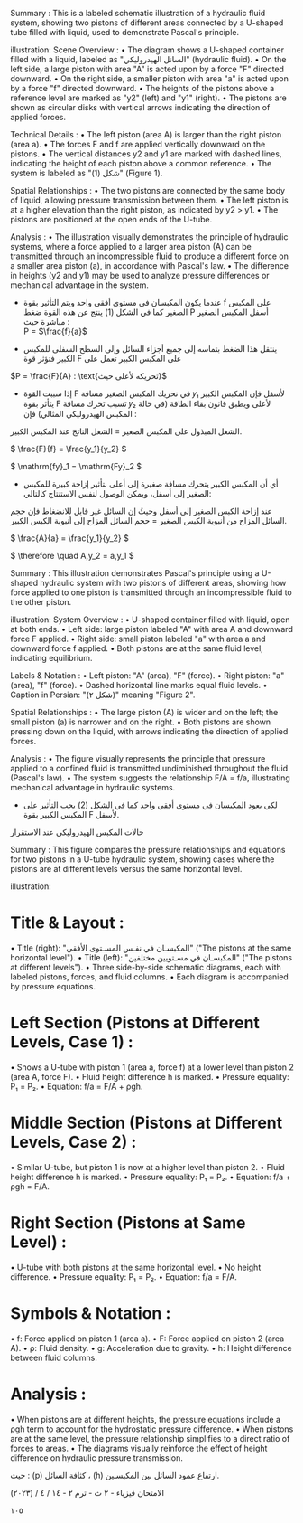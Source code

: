 Summary : This is a labeled schematic illustration of a hydraulic fluid system, showing two pistons of different areas connected by a U-shaped tube filled with liquid, used to demonstrate Pascal's principle.

illustration:
Scene Overview :
  • The diagram shows a U-shaped container filled with a liquid, labeled as "السانل الهيدروليكي" (hydraulic fluid).
  • On the left side, a large piston with area "A" is acted upon by a force "F" directed downward.
  • On the right side, a smaller piston with area "a" is acted upon by a force "f" directed downward.
  • The heights of the pistons above a reference level are marked as "y2" (left) and "y1" (right).
  • The pistons are shown as circular disks with vertical arrows indicating the direction of applied forces.

Technical Details :
  • The left piston (area A) is larger than the right piston (area a).
  • The forces F and f are applied vertically downward on the pistons.
  • The vertical distances y2 and y1 are marked with dashed lines, indicating the height of each piston above a common reference.
  • The system is labeled as "شكل (1)" (Figure 1).

Spatial Relationships :
  • The two pistons are connected by the same body of liquid, allowing pressure transmission between them.
  • The left piston is at a higher elevation than the right piston, as indicated by y2 > y1.
  • The pistons are positioned at the open ends of the U-tube.

Analysis :
  • The illustration visually demonstrates the principle of hydraulic systems, where a force applied to a larger area piston (A) can be transmitted through an incompressible fluid to produce a different force on a smaller area piston (a), in accordance with Pascal's law.
  • The difference in heights (y2 and y1) may be used to analyze pressure differences or mechanical advantage in the system. <!-- figure, from page 0 (l=0.064,t=0.061,r=0.415,b=0.252), with ID bd7b89ef-0fa3-44fc-9af9-f96c4f98c4fe -->

- عندما يكون المكبسان في مستوى أفقي واحد ويتم التأثير بقوة f على المكبس الصغير كما في الشكل (1) ينتج عن هذه القوة ضغط P أسفل المكبس الصغير مباشرة حيث :  
P = $\frac{f}{a}$ <!-- text, from page 0 (l=0.333,t=0.096,r=0.956,b=0.176), with ID 6b2d03d2-c700-4e46-866d-8e655d8be79a -->

- ينتقل هذا الضغط بتماسه إلى جميع أجزاء السائل وإلى السطح السفلى للمكبس الكبير فتؤثر قوة F على المكبس الكبير تعمل على <!-- text, from page 0 (l=0.334,t=0.179,r=0.872,b=0.229), with ID d3998d8f-ef8d-4f79-9899-ee4594dba1ed -->

$P = \frac{F}{A} : \text{تحريكه لأعلى حيث}$ <!-- text, from page 0 (l=0.624,t=0.232,r=0.861,b=0.262), with ID 760ad05d-fe28-4039-9c41-083591e833b0 -->

- إذا سببت القوة F في تحريك المكبس الصغير مسافة 𝑦₁ لأسفل فإن المكبس الكبير يتأثر بقوة F تسبب تحرك مسافة 𝑦₂ لأعلى ويطبق قانون بقاء الطاقة (في حالة المكبس الهيدروليكي المثالي) فإن :

الشغل المبذول على المكبس الصغير = الشغل الناتج عند المكبس الكبير. <!-- text, from page 0 (l=0.066,t=0.265,r=0.871,b=0.336), with ID 2d2b29fb-605c-4979-9724-c275dbde1f7a -->

$ \frac{F}{f} = \frac{y_1}{y_2} $ <!-- text, from page 0 (l=0.630,t=0.340,r=0.770,b=0.391), with ID 2c0d0982-436d-4488-80a8-6a48ade24395 -->

$ \mathrm{fy}_1 = \mathrm{Fy}_2 $ <!-- text, from page 0 (l=0.314,t=0.338,r=0.465,b=0.392), with ID 59ca7014-fe30-4240-ac4e-5b0fe8803e65 -->

- أي أن المكبس الكبير يتحرك مسافة صغيرة إلى أعلى بتأثير إزاحة كبيرة للمكبس الصغير إلى أسفل، ويمكن الوصول لنفس الاستنتاج كالتالي: <!-- text, from page 0 (l=0.063,t=0.391,r=0.874,b=0.440), with ID 95514edf-5d67-4aaa-8e87-2292308c26f2 -->

عند إزاحة الكبس الصغير إلى أسفل وحيثُ إن السائل غير قابل للانضغاط فإن حجم السائل المزاح من أنبوبة الكبس الصغير = حجم السائل المزاح إلى أنبوبة الكبس الكبير. <!-- text, from page 0 (l=0.065,t=0.440,r=0.862,b=0.487), with ID 324d061d-9d7b-41f8-8858-684194d62491 -->

$ \frac{A}{a} = \frac{y_1}{y_2} $ <!-- text, from page 0 (l=0.631,t=0.489,r=0.772,b=0.544), with ID 882eea5d-4f91-4363-a397-f795338f7d76 -->

$ \therefore \quad A\,y_2 = a\,y_1 $ <!-- text, from page 0 (l=0.319,t=0.489,r=0.489,b=0.543), with ID e1e5a59c-10cd-4e3b-a7a2-b55e2bc7405e -->

Summary : This illustration demonstrates Pascal's principle using a U-shaped hydraulic system with two pistons of different areas, showing how force applied to one piston is transmitted through an incompressible fluid to the other piston.

illustration:
System Overview :
  • U-shaped container filled with liquid, open at both ends.
  • Left side: large piston labeled "A" with area A and downward force F applied.
  • Right side: small piston labeled "a" with area a and downward force f applied.
  • Both pistons are at the same fluid level, indicating equilibrium.

Labels & Notation :
  • Left piston: "A" (area), "F" (force).
  • Right piston: "a" (area), "f" (force).
  • Dashed horizontal line marks equal fluid levels.
  • Caption in Persian: "(شکل ۲)" meaning "Figure 2".

Spatial Relationships :
  • The large piston (A) is wider and on the left; the small piston (a) is narrower and on the right.
  • Both pistons are shown pressing down on the liquid, with arrows indicating the direction of applied forces.

Analysis :
  • The figure visually represents the principle that pressure applied to a confined fluid is transmitted undiminished throughout the fluid (Pascal's law).
  • The system suggests the relationship F/A = f/a, illustrating mechanical advantage in hydraulic systems. <!-- figure, from page 0 (l=0.062,t=0.472,r=0.278,b=0.611), with ID 12b3e53b-9cb0-471a-9eb7-8af1a7524523 -->

- لكي يعود المكبسان في مستوي أفقي واحد كما في الشكل (2) يجب التأثير على المكبس الكبير بقوة F لأسفل. <!-- text, from page 0 (l=0.315,t=0.547,r=0.874,b=0.594), with ID 1c618e7d-8720-42b9-9483-c2c898fd3ef6 -->

حالات المكبس الهيدروليكى عند الاستقرار <!-- text, from page 0 (l=0.531,t=0.608,r=0.929,b=0.647), with ID efe8c996-5c66-4534-8b16-a3fd25662337 -->

Summary : This figure compares the pressure relationships and equations for two pistons in a U-tube hydraulic system, showing cases where the pistons are at different levels versus the same horizontal level.

illustration:
# Title & Layout :
  • Title (right): "المكبسـان في نفـس المسـتوى الأفقي" ("The pistons at the same horizontal level").
  • Title (left): "المكبسـان في مسـتويين مختلفين" ("The pistons at different levels").
  • Three side-by-side schematic diagrams, each with labeled pistons, forces, and fluid columns.
  • Each diagram is accompanied by pressure equations.

# Left Section (Pistons at Different Levels, Case 1) :
  • Shows a U-tube with piston 1 (area a, force f) at a lower level than piston 2 (area A, force F).
  • Fluid height difference h is marked.
  • Pressure equality: P₁ = P₂.
  • Equation: f/a = F/A + ρgh.

# Middle Section (Pistons at Different Levels, Case 2) :
  • Similar U-tube, but piston 1 is now at a higher level than piston 2.
  • Fluid height difference h is marked.
  • Pressure equality: P₁ = P₂.
  • Equation: f/a + ρgh = F/A.

# Right Section (Pistons at Same Level) :
  • U-tube with both pistons at the same horizontal level.
  • No height difference.
  • Pressure equality: P₁ = P₂.
  • Equation: f/a = F/A.

# Symbols & Notation :
  • f: Force applied on piston 1 (area a).
  • F: Force applied on piston 2 (area A).
  • ρ: Fluid density.
  • g: Acceleration due to gravity.
  • h: Height difference between fluid columns.

# Analysis :
  • When pistons are at different heights, the pressure equations include a ρgh term to account for the hydrostatic pressure difference.
  • When pistons are at the same level, the pressure relationship simplifies to a direct ratio of forces to areas.
  • The diagrams visually reinforce the effect of height difference on hydraulic pressure transmission. <!-- figure, from page 0 (l=0.108,t=0.651,r=0.888,b=0.892), with ID 255a1aee-466e-4434-ba93-37a6ce8b56a1 -->

حيث : (p) كثافة السائل ، (h) ارتفاع عمود السائل بين المكبسـين. <!-- text, from page 0 (l=0.389,t=0.898,r=0.895,b=0.924), with ID 4917427c-aad7-42e4-9401-18111a4eab7b -->

الامتحان فيزياء - ٢ ث - ترم ٢ - ١٤ / ٤ / (٢٠٢٣)

١٠٥ <!-- text, from page 0 (l=0.068,t=0.932,r=0.406,b=0.964), with ID 66db06fd-0400-4e43-b477-cf79cb04cb8b -->